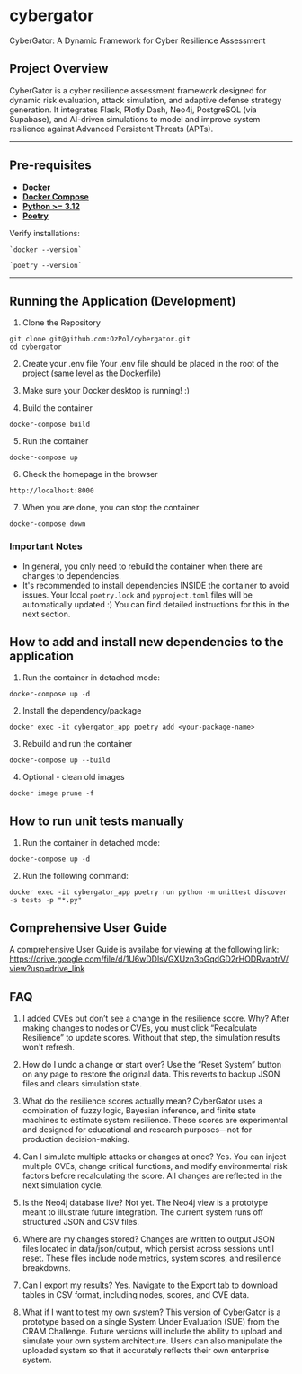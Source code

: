 # cybergator

CyberGator: A Dynamic Framework for Cyber Resilience Assessment

## Project Overview

CyberGator is a cyber resilience assessment framework designed for dynamic risk evaluation, attack simulation, and adaptive defense strategy generation. It integrates Flask, Plotly Dash, Neo4j, PostgreSQL (via Supabase), and AI-driven simulations to model and improve system resilience against Advanced Persistent Threats (APTs).

---

## Pre-requisites

- **[Docker](https://www.docker.com/get-started)**
- **[Docker Compose](https://docs.docker.com/compose/install/)**
- **[Python >= 3.12](https://www.datacamp.com/blog/how-to-install-python)**
- **[Poetry](https://python-poetry.org/docs/#installation)**

Verify installations:

    `docker --version`

    `poetry --version`

---

## Running the Application (Development)

1. Clone the Repository

```
git clone git@github.com:OzPol/cybergator.git 
cd cybergator
```

2. Create your .env file
Your .env file should be placed in the root of the project (same level as the Dockerfile)

3. Make sure your Docker desktop is running! :)

4. Build the container

```
docker-compose build
```

5. Run the container

```
docker-compose up
```

6. Check the homepage in the browser

```
http://localhost:8000
```

7. When you are done, you can stop the container

```
docker-compose down
```

### Important Notes

- In general, you only need to rebuild the container when there are changes to dependencies.
- It's recommended to install dependencies INSIDE the container to avoid issues. Your local `poetry.lock` and `pyproject.toml` files will be automatically updated :) You can find detailed instructions for this in the next section.

## How to add and install new dependencies to the application

1. Run the container in detached mode:

```
docker-compose up -d
```

2. Install the dependency/package

```
docker exec -it cybergator_app poetry add <your-package-name>
```

3. Rebuild and run the container

```
docker-compose up --build
```

4. Optional - clean old images

```
docker image prune -f
```

## How to run unit tests manually
1. Run the container in detached mode:

```
docker-compose up -d
```
2. Run the following command:
```
docker exec -it cybergator_app poetry run python -m unittest discover -s tests -p "*.py"
```

## Comprehensive User Guide

A comprehensive User Guide is availabe for viewing at the following link: https://drive.google.com/file/d/1U6wDDlsVGXUzn3bGqdGD2rHODRvabtrV/view?usp=drive_link

## FAQ

1. I added CVEs but don’t see a change in the resilience score. Why?
After making changes to nodes or CVEs, you must click “Recalculate Resilience” to update scores. Without that step, the simulation results won't refresh.

3. How do I undo a change or start over?
Use the “Reset System” button on any page to restore the original data. This reverts to backup JSON files and clears simulation state.

5. What do the resilience scores actually mean?
CyberGator uses a combination of fuzzy logic, Bayesian inference, and finite state machines to estimate system resilience. These scores are experimental and designed for educational and research purposes—not for production decision-making.

7. Can I simulate multiple attacks or changes at once?
Yes. You can inject multiple CVEs, change critical functions, and modify environmental risk factors before recalculating the score. All changes are reflected in the next simulation cycle.

9. Is the Neo4j database live?
Not yet. The Neo4j view is a prototype meant to illustrate future integration. The current system runs off structured JSON and CSV files.

11. Where are my changes stored?
Changes are written to output JSON files located in data/json/output, which persist across sessions until reset. These files include node metrics, system scores, and resilience breakdowns.

13. Can I export my results?
Yes. Navigate to the Export tab to download tables in CSV format, including nodes, scores, and CVE data.

15. What if I want to test my own system?
This version of CyberGator is a prototype based on a single System Under Evaluation (SUE) from the CRAM Challenge. Future versions will include the ability to upload and simulate your own system architecture. Users can also manipulate the uploaded system so that it accurately reflects their own enterprise system.
